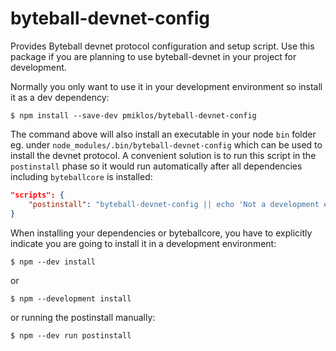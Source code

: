 # byteball-devnet-config

Provides Byteball devnet protocol configuration and setup script. Use this package if you are planning to use byteball-devnet in your project for development.

Normally you only want to use it in your development environment so install it as a dev dependency:

```
$ npm install --save-dev pmiklos/byteball-devnet-config
```

The command above will also install an executable in your node `bin` folder eg. under `node_modules/.bin/byteball-devnet-config` which can be used to install the devnet protocol. A convenient solution is to run this script in the `postinstall` phase so it would run automatically after all dependencies including `byteballcore` is installed:

```json
"scripts": {
    "postinstall": "byteball-devnet-config || echo 'Not a development environment'"
}
```

When installing your dependencies or byteballcore, you have to explicitly indicate you are going to install it in a development environment:

```
$ npm --dev install
``` 
or
```
$ npm --development install
``` 

or running the postinstall manually:

```
$ npm --dev run postinstall
```
